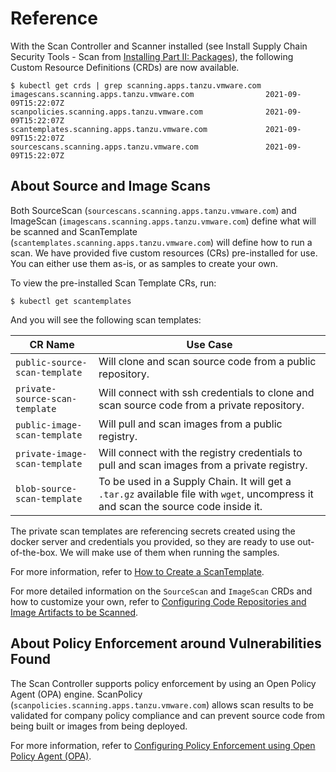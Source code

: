 # Reference
With the Scan Controller and Scanner installed (see Install Supply Chain Security Tools - Scan from [Installing Part II: Packages](../install.md#install-scst-scan)), the following Custom Resource Definitions (CRDs) are now available.
```console
$ kubectl get crds | grep scanning.apps.tanzu.vmware.com
imagescans.scanning.apps.tanzu.vmware.com                2021-09-09T15:22:07Z
scanpolicies.scanning.apps.tanzu.vmware.com              2021-09-09T15:22:07Z
scantemplates.scanning.apps.tanzu.vmware.com             2021-09-09T15:22:07Z
sourcescans.scanning.apps.tanzu.vmware.com               2021-09-09T15:22:07Z
```

## About Source and Image Scans
Both SourceScan (`sourcescans.scanning.apps.tanzu.vmware.com`) and ImageScan (`imagescans.scanning.apps.tanzu.vmware.com`) define what will be scanned and ScanTemplate (`scantemplates.scanning.apps.tanzu.vmware.com`) will define how to run a scan. We have provided five custom resources (CRs) pre-installed for use. You can either use them as-is, or as samples to create your own.

To view the pre-installed Scan Template CRs, run:
```console
$ kubectl get scantemplates
```

And you will see the following scan templates:

| CR Name | Use Case|
|---|---|
|`public-source-scan-template`|Will clone and scan source code from a public repository.|
|`private-source-scan-template`|Will connect with ssh credentials to clone and scan source code from a private repository.|
|`public-image-scan-template`|Will pull and scan images from a public registry.|
|`private-image-scan-template`|Will connect with the registry credentials to pull and scan images from a private registry.|
|`blob-source-scan-template`|To be used in a Supply Chain. It will get a `.tar.gz` available file with `wget`, uncompress it and scan the source code inside it.|

The private scan templates are referencing secrets created using the docker server and credentials you provided, so they are ready to use out-of-the-box. We will make use of them when running the samples.

For more information, refer to [How to Create a ScanTemplate](create-scan-template.md).

For more detailed information on the `SourceScan` and `ImageScan` CRDs and how to customize your own, refer to [Configuring Code Repositories and Image Artifacts to be Scanned](scan-crs.md).

## About Policy Enforcement around Vulnerabilities Found
The Scan Controller supports policy enforcement by using an Open Policy Agent (OPA) engine. ScanPolicy (`scanpolicies.scanning.apps.tanzu.vmware.com`) allows scan results to be validated for company policy compliance and can prevent source code from being built or images from being deployed.

For more information, refer to [Configuring Policy Enforcement using Open Policy Agent (OPA)](policies.md).
